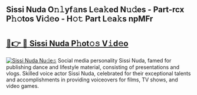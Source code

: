 ## Sissi Nuda O𝚗𝚕yf𝚊ns L𝚎a𝚔ed N𝚞𝚍es - Part-rcx P𝚑𝚘tos Vi𝚍𝚎o - H𝚘𝚝 Part L𝚎a𝚔s npMFr

# <h2><a href="http://kf1n55l.oniu.top/?m=Sissi+Nuda">🔗👉 🔴 Sissi Nuda P𝚑ot𝚘𝚜 V𝚒d𝚎o</a></h2>

[![Sissi Nuda Nu𝚍e𝚜](https://i.imgur.com/0qMVB7G.gif)](http://kf1n55l.oniu.top/?m=Sissi+Nuda)
Social media personality Sissi Nuda, famed for publishing dance and lifestyle material, consisting of presentations and vlogs. Skilled voice actor Sissi Nuda, celebrated for their exceptional talents and accomplishments in providing voiceovers for films, TV shows, and video games.  
